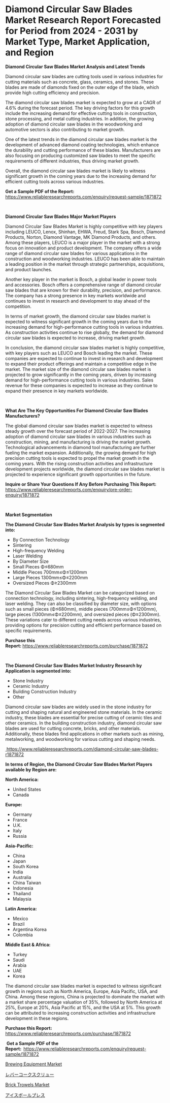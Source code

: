 <p><h1>Diamond Circular Saw Blades Market Research Report Forecasted for Period from 2024 -  2031 by Market Type, Market Application, and Region</h1></p><p><strong>Diamond Circular Saw Blades Market Analysis and Latest Trends</strong></p>
<p><p>Diamond circular saw blades are cutting tools used in various industries for cutting materials such as concrete, glass, ceramics, and stones. These blades are made of diamonds fixed on the outer edge of the blade, which provide high cutting efficiency and precision.</p><p>The diamond circular saw blades market is expected to grow at a CAGR of 4.6% during the forecast period. The key driving factors for this growth include the increasing demand for effective cutting tools in construction, stone processing, and metal cutting industries. In addition, the growing adoption of diamond circular saw blades in the woodworking and automotive sectors is also contributing to market growth.</p><p>One of the latest trends in the diamond circular saw blades market is the development of advanced diamond coating technologies, which enhance the durability and cutting performance of these blades. Manufacturers are also focusing on producing customized saw blades to meet the specific requirements of different industries, thus driving market growth.</p><p>Overall, the diamond circular saw blades market is likely to witness significant growth in the coming years due to the increasing demand for efficient cutting tools across various industries.</p></p>
<p><strong>Get a Sample PDF of the Report:&nbsp;</strong> <a href="https://www.reliableresearchreports.com/enquiry/request-sample/1871872">https://www.reliableresearchreports.com/enquiry/request-sample/1871872</a></p>
<p>&nbsp;</p>
<p><strong>Diamond Circular Saw Blades Major Market Players</strong></p>
<p><p>Diamond Circular Saw Blades Market is highly competitive with key players including LEUCO, Lenox, Shinhan, EHWA, Freud, Stark Spa, Bosch, Diamond Products, Norton, Diamond Vantage, MK Diamond Products, and others. Among these players, LEUCO is a major player in the market with a strong focus on innovation and product development. The company offers a wide range of diamond circular saw blades for various applications in the construction and woodworking industries. LEUCO has been able to maintain a leading position in the market through strategic partnerships, acquisitions, and product launches.</p><p>Another key player in the market is Bosch, a global leader in power tools and accessories. Bosch offers a comprehensive range of diamond circular saw blades that are known for their durability, precision, and performance. The company has a strong presence in key markets worldwide and continues to invest in research and development to stay ahead of the competition.</p><p>In terms of market growth, the diamond circular saw blades market is expected to witness significant growth in the coming years due to the increasing demand for high-performance cutting tools in various industries. As construction activities continue to rise globally, the demand for diamond circular saw blades is expected to increase, driving market growth.</p><p>In conclusion, the diamond circular saw blades market is highly competitive, with key players such as LEUCO and Bosch leading the market. These companies are expected to continue to invest in research and development to expand their product offerings and maintain a competitive edge in the market. The market size of the diamond circular saw blades market is projected to grow significantly in the coming years, driven by increasing demand for high-performance cutting tools in various industries. Sales revenue for these companies is expected to increase as they continue to expand their presence in key markets worldwide.</p></p>
<p>&nbsp;</p>
<p><strong>What Are The Key Opportunities For Diamond Circular Saw Blades Manufacturers?</strong></p>
<p><p>The global diamond circular saw blades market is expected to witness steady growth over the forecast period of 2022-2027. The increasing adoption of diamond circular saw blades in various industries such as construction, mining, and manufacturing is driving the market growth. Technological advancements in diamond tool manufacturing are further fueling the market expansion. Additionally, the growing demand for high precision cutting tools is expected to propel the market growth in the coming years. With the rising construction activities and infrastructure development projects worldwide, the diamond circular saw blades market is projected to experience significant growth opportunities in the future.</p></p>
<p><strong>Inquire or Share Your Questions If Any Before Purchasing This Report:</strong> <a href="https://www.reliableresearchreports.com/enquiry/pre-order-enquiry/1871872">https://www.reliableresearchreports.com/enquiry/pre-order-enquiry/1871872</a></p>
<p>&nbsp;</p>
<p><strong>Market Segmentation</strong></p>
<p><strong>The Diamond Circular Saw Blades Market Analysis by types is segmented into:</strong></p>
<p><ul><li>By Connection Technology</li><li>Sintering</li><li>High-frequency Welding</li><li>Laser Welding</li><li>By Diameter Size</li><li>Small Pieces Φ≤680mm</li><li>Middle Pieces 700mm≤Φ≤1200mm</li><li>Large Pieces 1300mm≤Φ≤2200mm</li><li>Oversized Pieces Φ≥2300mm</li></ul></p>
<p><p>The Diamond Circular Saw Blades Market can be categorized based on connection technology, including sintering, high-frequency welding, and laser welding. They can also be classified by diameter size, with options such as small pieces (Φ≤680mm), middle pieces (700mm≤Φ≤1200mm), large pieces (1300mm≤Φ≤2200mm), and oversized pieces (Φ≥2300mm). These variations cater to different cutting needs across various industries, providing options for precision cutting and efficient performance based on specific requirements.</p></p>
<p><strong>Purchase this Report:&nbsp;</strong><a href="https://www.reliableresearchreports.com/purchase/1871872">https://www.reliableresearchreports.com/purchase/1871872</a></p>
<p>&nbsp;</p>
<p><strong>The Diamond Circular Saw Blades Market Industry Research by Application is segmented into:</strong></p>
<p><ul><li>Stone Industry</li><li>Ceramic Industry</li><li>Building Construction Industry</li><li>Other</li></ul></p>
<p><p>Diamond circular saw blades are widely used in the stone industry for cutting and shaping natural and engineered stone materials. In the ceramic industry, these blades are essential for precise cutting of ceramic tiles and other ceramics. In the building construction industry, diamond circular saw blades are used for cutting concrete, bricks, and other materials. Additionally, these blades find applications in other markets such as mining, metalworking, and woodworking for various cutting and shaping needs.</p></p>
<p><a href="https://www.reliableresearchreports.com/diamond-circular-saw-blades-r1871872">&nbsp;https://www.reliableresearchreports.com/diamond-circular-saw-blades-r1871872</a></p>
<p><strong>In terms of Region, the Diamond Circular Saw Blades Market Players available by Region are:</strong></p>
<p>
    <p> <strong> North America: </strong>
        <ul>
            <li>United States</li>
            <li>Canada</li>
        </ul>
        </p> 
    <p> <strong> Europe: </strong>
        <ul>
            <li>Germany</li>
            <li>France</li>
            <li>U.K.</li>
            <li>Italy</li>
            <li>Russia</li>
        </ul>
        </p> 
    <p> <strong> Asia-Pacific: </strong>
        <ul>
            <li>China</li>
            <li>Japan</li>
            <li>South Korea</li>
            <li>India</li>
            <li>Australia</li>
            <li>China Taiwan</li>
            <li>Indonesia</li>
            <li>Thailand</li>
            <li>Malaysia</li>
        </ul>
        </p> 
    <p> <strong> Latin America: </strong>
        <ul>
            <li>Mexico</li>
            <li>Brazil</li>
            <li>Argentina Korea</li>
            <li>Colombia</li>
        </ul>
        </p> 
    <p> <strong> Middle East & Africa: </strong>
        <ul>
            <li>Turkey</li>
            <li>Saudi</li>
            <li>Arabia</li>
            <li>UAE</li>
            <li>Korea</li>
        </ul>
    </p>
    </p>
<p><p>The diamond circular saw blades market is expected to witness significant growth in regions such as North America, Europe, Asia Pacific, USA, and China. Among these regions, China is projected to dominate the market with a market share percentage valuation of 35%, followed by North America at 25%, Europe at 20%, Asia Pacific at 15%, and the USA at 5%. This growth can be attributed to increasing construction activities and infrastructure development in these regions.</p></p>
<p><strong>Purchase this Report: </strong><a href="https://www.reliableresearchreports.com/purchase/1871872">https://www.reliableresearchreports.com/purchase/1871872</a></p>
<p>&nbsp;<strong>Get a Sample PDF of the Report:&nbsp;&nbsp;</strong><a href="https://www.reliableresearchreports.com/enquiry/request-sample/1871872">https://www.reliableresearchreports.com/enquiry/request-sample/1871872</a></p>
<p><strong></strong></p>
<p><p><a href="https://github.com/mahnoor2003/Market-Research-Report-List-4/blob/main/brewing-equipment-market.md">Brewing Equipment Market</a></p><p><a href="https://github.com/vlcostes/Market-Research-Report-List-1/blob/main/451053538707.md">レバーコークスクリュー</a></p><p><a href="https://github.com/BryceTownsendr/Market-Research-Report-List-4/blob/main/brick-trowels-market.md">Brick Trowels Market</a></p><p><a href="https://github.com/gfggqjbfys368009/Market-Research-Report-List-1/blob/main/677142838706.md">アイスボールプレス</a></p></p>